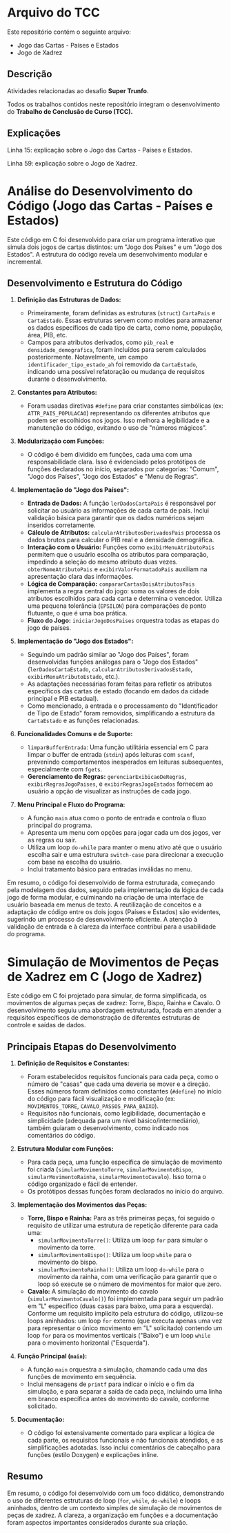 # Arquivo do TCC

Este repositório contém o seguinte arquivo:

- Jogo das Cartas - Países e Estados
- Jogo de Xadrez

## Descrição

Atividades relacionadas ao desafio **Super Trunfo**.

Todos os trabalhos contidos neste repositório integram o desenvolvimento do **Trabalho de Conclusão de Curso (TCC).**

## Explicações

Linha 15: explicação sobre o Jogo das Cartas - Países e Estados.

Linha 59: explicação sobre o Jogo de Xadrez.

# Análise do Desenvolvimento do Código (Jogo das Cartas - Países e Estados)

Este código em C foi desenvolvido para criar um programa interativo que simula dois jogos de cartas distintos: um "Jogo dos Países" e um "Jogo dos Estados". A estrutura do código revela um desenvolvimento modular e incremental.

## Desenvolvimento e Estrutura do Código

1.  **Definição das Estruturas de Dados:**
    * Primeiramente, foram definidas as estruturas (`struct`) `CartaPais` e `CartaEstado`. Essas estruturas servem como moldes para armazenar os dados específicos de cada tipo de carta, como nome, população, área, PIB, etc.
    * Campos para atributos derivados, como `pib_real` e `densidade_demografica`, foram incluídos para serem calculados posteriormente. Notavelmente, um campo `identificador_tipo_estado_ah` foi removido da `CartaEstado`, indicando uma possível refatoração ou mudança de requisitos durante o desenvolvimento.

2.  **Constantes para Atributos:**
    * Foram usadas diretivas `#define` para criar constantes simbólicas (ex: `ATTR_PAIS_POPULACAO`) representando os diferentes atributos que podem ser escolhidos nos jogos. Isso melhora a legibilidade e a manutenção do código, evitando o uso de "números mágicos".

3.  **Modularização com Funções:**
    * O código é bem dividido em funções, cada uma com uma responsabilidade clara. Isso é evidenciado pelos protótipos de funções declarados no início, separados por categorias: "Comum", "Jogo dos Países", "Jogo dos Estados" e "Menu de Regras".

4.  **Implementação do "Jogo dos Países":**
    * **Entrada de Dados:** A função `lerDadosCartaPais` é responsável por solicitar ao usuário as informações de cada carta de país. Inclui validação básica para garantir que os dados numéricos sejam inseridos corretamente.
    * **Cálculo de Atributos:** `calcularAtributosDerivadosPais` processa os dados brutos para calcular o PIB real e a densidade demográfica.
    * **Interação com o Usuário:** Funções como `exibirMenuAtributoPais` permitem que o usuário escolha os atributos para comparação, impedindo a seleção do mesmo atributo duas vezes. `obterNomeAtributoPais` e `exibirValorFormatadoPais` auxiliam na apresentação clara das informações.
    * **Lógica de Comparação:** `compararCartasDoisAtributosPais` implementa a regra central do jogo: soma os valores de dois atributos escolhidos para cada carta e determina o vencedor. Utiliza uma pequena tolerância (`EPSILON`) para comparações de ponto flutuante, o que é uma boa prática.
    * **Fluxo do Jogo:** `iniciarJogoDosPaises` orquestra todas as etapas do jogo de países.

5.  **Implementação do "Jogo dos Estados":**
    * Seguindo um padrão similar ao "Jogo dos Países", foram desenvolvidas funções análogas para o "Jogo dos Estados" (`lerDadosCartaEstado`, `calcularAtributosDerivadosEstado`, `exibirMenuAtributoEstado`, etc.).
    * As adaptações necessárias foram feitas para refletir os atributos específicos das cartas de estado (focando em dados da cidade principal e PIB estadual).
    * Como mencionado, a entrada e o processamento do "Identificador de Tipo de Estado" foram removidos, simplificando a estrutura da `CartaEstado` e as funções relacionadas.

6.  **Funcionalidades Comuns e de Suporte:**
    * `limparBufferEntrada`: Uma função utilitária essencial em C para limpar o buffer de entrada (`stdin`) após leituras com `scanf`, prevenindo comportamentos inesperados em leituras subsequentes, especialmente com `fgets`.
    * **Gerenciamento de Regras:** `gerenciarExibicaoDeRegras`, `exibirRegrasJogoPaises`, e `exibirRegrasJogoEstados` fornecem ao usuário a opção de visualizar as instruções de cada jogo.

7.  **Menu Principal e Fluxo do Programa:**
    * A função `main` atua como o ponto de entrada e controla o fluxo principal do programa.
    * Apresenta um menu com opções para jogar cada um dos jogos, ver as regras ou sair.
    * Utiliza um loop `do-while` para manter o menu ativo até que o usuário escolha sair e uma estrutura `switch-case` para direcionar a execução com base na escolha do usuário.
    * Inclui tratamento básico para entradas inválidas no menu.

Em resumo, o código foi desenvolvido de forma estruturada, começando pela modelagem dos dados, seguido pela implementação da lógica de cada jogo de forma modular, e culminando na criação de uma interface de usuário baseada em menus de texto. A reutilização de conceitos e a adaptação de código entre os dois jogos (Países e Estados) são evidentes, sugerindo um processo de desenvolvimento eficiente. A atenção à validação de entrada e à clareza da interface contribui para a usabilidade do programa.


# Simulação de Movimentos de Peças de Xadrez em C (Jogo de Xadrez)

Este código em C foi projetado para simular, de forma simplificada, os movimentos de algumas peças de xadrez: Torre, Bispo, Rainha e Cavalo. O desenvolvimento seguiu uma abordagem estruturada, focada em atender a requisitos específicos de demonstração de diferentes estruturas de controle e saídas de dados.

## Principais Etapas do Desenvolvimento

1.  **Definição de Requisitos e Constantes:**
    * Foram estabelecidos requisitos funcionais para cada peça, como o número de "casas" que cada uma deveria se mover e a direção. Esses números foram definidos como constantes (`#define`) no início do código para fácil visualização e modificação (ex: `MOVIMENTOS_TORRE`, `CAVALO_PASSOS_PARA_BAIXO`).
    * Requisitos não funcionais, como legibilidade, documentação e simplicidade (adequada para um nível básico/intermediário), também guiaram o desenvolvimento, como indicado nos comentários do código.

2.  **Estrutura Modular com Funções:**
    * Para cada peça, uma função específica de simulação de movimento foi criada (`simularMovimentoTorre`, `simularMovimentoBispo`, `simularMovimentoRainha`, `simularMovimentoCavalo`). Isso torna o código organizado e fácil de entender.
    * Os protótipos dessas funções foram declarados no início do arquivo.

3.  **Implementação dos Movimentos das Peças:**
    * **Torre, Bispo e Rainha:** Para as três primeiras peças, foi seguido o requisito de utilizar uma estrutura de repetição diferente para cada uma:
        * `simularMovimentoTorre()`: Utiliza um loop `for` para simular o movimento da torre.
        * `simularMovimentoBispo()`: Utiliza um loop `while` para o movimento do bispo.
        * `simularMovimentoRainha()`: Utiliza um loop `do-while` para o movimento da rainha, com uma verificação para garantir que o loop só execute se o número de movimentos for maior que zero.
    * **Cavalo:** A simulação do movimento do cavalo (`simularMovimentoCavalo()`) foi implementada para seguir um padrão em "L" específico (duas casas para baixo, uma para a esquerda). Conforme um requisito implícito pela estrutura do código, utilizou-se loops aninhados: um loop `for` externo (que executa apenas uma vez para representar o único movimento em "L" solicitado) contendo um loop `for` para os movimentos verticais ("Baixo") e um loop `while` para o movimento horizontal ("Esquerda").

4.  **Função Principal (`main`):**
    * A função `main` orquestra a simulação, chamando cada uma das funções de movimento em sequência.
    * Inclui mensagens de `printf` para indicar o início e o fim da simulação, e para separar a saída de cada peça, incluindo uma linha em branco específica antes do movimento do cavalo, conforme solicitado.

5.  **Documentação:**
    * O código foi extensivamente comentado para explicar a lógica de cada parte, os requisitos funcionais e não funcionais atendidos, e as simplificações adotadas. Isso inclui comentários de cabeçalho para funções (estilo Doxygen) e explicações inline.

## Resumo

Em resumo, o código foi desenvolvido com um foco didático, demonstrando o uso de diferentes estruturas de loop (`for`, `while`, `do-while`) e loops aninhados, dentro de um contexto simples de simulação de movimentos de peças de xadrez. A clareza, a organização em funções e a documentação foram aspectos importantes considerados durante sua criação.

